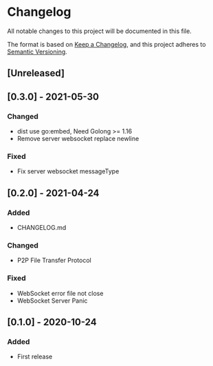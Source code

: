 # Changelog

All notable changes to this project will be documented in this file.

The format is based on [Keep a Changelog](https://keepachangelog.com/en/1.0.0/),
and this project adheres to [Semantic Versioning](https://semver.org/spec/v2.0.0.html).

## [Unreleased]

## [0.3.0] - 2021-05-30

### Changed

- dist use go:embed, Need Golong >= 1.16
- Remove server websocket replace newline

### Fixed

- Fix server websocket messageType

## [0.2.0] - 2021-04-24

### Added

- CHANGELOG.md

### Changed

- P2P File Transfer Protocol

### Fixed

- WebSocket error file not close
- WebSocket Server Panic

## [0.1.0] - 2020-10-24

### Added

- First release

